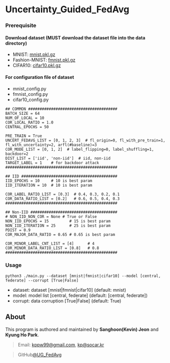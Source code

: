 # Uncertainty_Guided_FedAvg

### Prerequisite 
#### Download dataset (MUST download the dataset file into the data directory)
- MNIST: [mnist.pkl.gz](https://drive.google.com/file/d/1Md3dx7gpG6K5ZQcmckz6dDacu3wnODDS/view?usp=sharing)
- Fashion-MNIST: [fmnist.pkl.gz](https://drive.google.com/file/d/1AFlRmULhfO1Vio-2vKJZ3aTtxBKKZD63/view?usp=sharing)
- CIFAR10: [cifar10.pkl.gz](https://drive.google.com/file/d/1r_ik_Uuhp0eePlPUJtrXVFUF3bOvFa15/view?usp=sharing)
#### For configuration file of dataset
- mnist_config.py
- fmnist_config.py
- cifar10_config.py
```
## COMMON #######################################
BATCH_SIZE = 64
NUM_OF_LOCAL = 10
COR_LOCAL_RATIO = 1.0
CENTRAL_EPOCHS = 50

PRE_TRAIN = True
UNCERT_FEDAVG_LIST = [0, 1, 2, 3]  # fl_origin=0, fl_with_pre_train=1, fl_with_uncertainty=2, arfl(#baseline)=3
COR_MODE_LIST = [0, 1, 2]  # label_flipping=0, label_shuffling=1, backdoor=2
DIST_LIST = ['iid', 'non-iid']  # iid, non-iid
TARGET_LABEL = 1    # for backdoor attack
#################################################

## IID ##########################################
IID_EPOCHS = 10     # 10 is best param
IID_ITERATION = 10  # 10 is best param

COR_LABEL_RATIO_LIST = [0.3]  # 0.4, 0.3, 0.2, 0.1
COR_DATA_RATIO_LIST = [0.2]   # 0.6, 0.5, 0.4, 0.3
#################################################

## Non-IID ######################################
# NON_IID_NON_COR = None # True or False
NON_IID_EPOCHS = 15         # 15 is best param
NON_IID_ITERATION = 25      # 25 is best param
PDIST = 0.9
COR_MAJOR_DATA_RATIO = 0.65 # 0.65 is best param

COR_MINOR_LABEL_CNT_LIST = [4]      # 4
COR_MINOR_DATA_RATIO_LIST = [0.8]   # 0.8
#################################################
```

### Usage
```
python3 ./main.py --dataset [mnist|fmnist|cifar10] --model [central, federate] --corrupt [True|False]
```
- dataset: dataset [mnist|fmnist|cifar10] (default: mnist)
- model: model list [central, federate] (default: [central, federate])
- corrupt: data corruption [True|False] (default: True)

## About
This program is authored and maintained by **Sanghoon(Kevin) Jeon** and **Kyung Ho Park**.
> Email: kppw99@gmail.com, kp@socar.kr

> GitHub[@UG_FedAvg](https://github.com/kppw99/UG_FedAvg)
